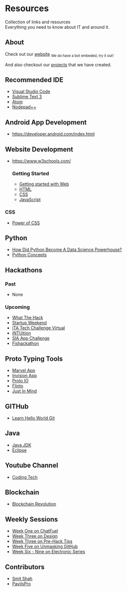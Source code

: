 # Resources
Collection of links and resources<br>
Everything you need to know about IT and around it.

## About
Check out our [website](https://simitclub.github.io/) <sub>We do have a bot embeded, try it out!</sub>

And also checkout our [projects](https://github.com/SIMITClub) that we have created.

## Recommended IDE
- [Visual Studio Code](https://code.visualstudio.com/)
- [Sublime Text 3](https://www.sublimetext.com/3)
- [Atom](https://atom.io/)
- [Nodepad++](https://notepad-plus-plus.org/download/v7.5.1.html/)


## Android App Development
- https://developer.android.com/index.html


## Website Development
- https://www.w3schools.com/
  ### Getting Started
  - [Getting started with Web](https://developer.mozilla.org/en-US/docs/Learn/Getting_started_with_the_web)
  - [HTML](https://developer.mozilla.org/en-US/docs/Learn/HTML/Introduction_to_HTML)
  - [CSS](https://developer.mozilla.org/en-US/docs/Learn/CSS/Introduction_to_CSS)
  - [JavaScript](https://developer.mozilla.org/en-US/docs/Learn/JavaScript)

### CSS
- [Power of CSS](https://youtu.be/woQuLGyi1zk)


## Python
- [How Did Python Become A Data Science Powerhouse?](https://www.youtube.com/watch?v=9by46AAqz70)
- [Python Concepts](https://www.tutorialspoint.com/python/index.htm)

## Hackathons

### Past
- None

### Upcoming
- [What The Hack](http://www.sutdwth.com/)
- [Startup Weekend](https://www.facebook.com/startupweekendsingapore/)
- [ITA Tech Challenge Virtual](https://www.hackerrank.com/tests/6rq2j7bjaq8/db8cea71bf469694771180f208db8fb1)
- [iNTUition](http://intuition.ieeentu.com/)
- [SIA App Challenge](http://appchallenge.singaporeair.com/)
- [Fishackathon](http://fishackathon.co/)

## Proto Typing Tools
- [Marvel App](https://marvelapp.com/)
- [Invision App](https://www.invisionapp.com/)
- [Proto IO](https://proto.io/)
- [Flinto](https://www.flinto.com/)
- [Just In Mind](https://www.justinmind.com/)

## GITHub
- [Learn Hello World Git](https://guides.github.com/activities/hello-world/)

## Java
- [Java JDK](]http://www.oracle.com/technetwork/java/javase/downloads/jdk8-downloads-2133151.html)
- [Eclipse](]http://www.eclipse.org/downloads/packages/eclipse-ide-java-developers/oxygen1)


## Youtube Channel
- [Coding Tech](https://www.youtube.com/channel/UCtxCXg-UvSnTKPOzLH4wJaQ)

## Blockchain
- [Blockchain Revolution](http://www.businessinsider.com/become-a-blockchain-expert-in-1384-words-2017-10/?IR=T)

## Weekly Sessions
- [Week One on ChatFuel](https://github.com/SIMITClub/resources/blob/master/weekly-sharing-session.md#week-1---chatfuel)
- [Week Three on Design](https://github.com/SIMITClub/resources/blob/master/weekly-sharing-session.md#week-3---design)
- [Week Three on Pre-Hack Tips](https://github.com/SIMITClub/resources/blob/master/weekly-sharing-session.md#week-3---pre-hack-workshop)
- [Week Five on Unmasking GitHub](https://github.com/SIMITClub/resources/blob/master/weekly-sharing-session.md#week-5---unmask-github)
- [Week Six - Nine on Electronic Series](https://www.facebook.com/Electronics-Made-Easy-652983148066857/)

## Contributors
- [Smit Shah](https://github.com/shah-smit)
- [PaviIsPro](https://github.com/PaviIsPro)


